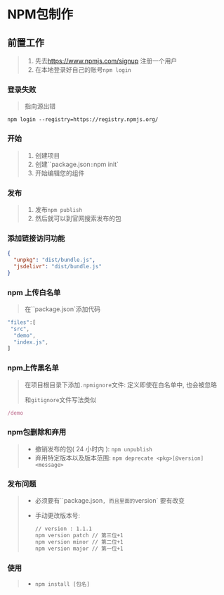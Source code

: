 # NPM包制作

## 前置工作

> 1. 先去<https://www.npmjs.com/signup> 注册一个用户
> 2. 在本地登录好自己的账号`npm login`

### 登录失败

> 指向源出错

```shell
npm login --registry=https://registry.npmjs.org/
```

### 开始

> 1. 创建项目
> 2. 创建``package.json`:`npm init`
> 3. 开始编辑您的组件

### 发布

> 1. 发布`npm publish`
> 2. 然后就可以到官网搜索发布的包

### 添加链接访问功能

```json
{
  "unpkg": "dist/bundle.js",
  "jsdelivr": "dist/bundle.js"
}
```

### npm 上传白名单

> 在``package.json`添加代码

```js
"files":[
 "src",
  "demo",
  "index.js",
]
```

### npm上传黑名单

> 在项目根目录下添加`.npmignore`文件: 定义即使在白名单中, 也会被忽略
>
> 和`gitignore`文件写法类似

```js
/demo
```

### npm包删除和弃用

> - 撤销发布的包( 24 小时内 ): `npm unpublish`
> - 弃用特定版本以及版本范围: `npm deprecate <pkg>[@version] <message>`

### 发布问题

> - 必须要有``package.json`, 而且里面的`version` 要有改变
> - 手动更改版本号:
>
>   ```bash
>   // version : 1.1.1
>   npm version patch // 第三位+1
>   npm version minor // 第二位+1
>   npm version major // 第一位+1
>   ```

### 使用

> - `npm install [包名]`

